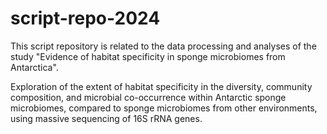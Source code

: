 # script-repo-2024
This script repository is related to the data processing and analyses of the study "Evidence of habitat specificity in sponge microbiomes from Antarctica".

Exploration of the extent of habitat specificity in the diversity, community composition, and microbial co-occurrence within Antarctic sponge microbiomes, compared to sponge microbiomes from other environments, using massive sequencing of 16S rRNA genes.
